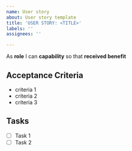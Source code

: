 ```yaml
---
name: User story
about: User story template
title: 'USER STORY: <TITLE>'
labels: ''
assignees: ''

---
```


As **role** I can **capability** so that **received benefit**

 ## Acceptance Criteria
* criteria 1
* criteria 2
* criteria 3
## Tasks
- [ ] Task 1
- [ ] Task 2

